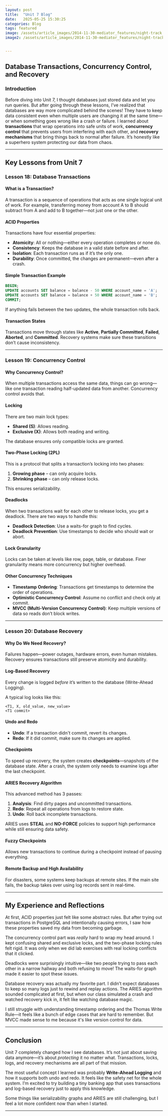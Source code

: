 ```yaml
---
layout: post
title:  "Unit 7 Blog"
date:   2025-05-25 15:30:25
categories: Blog
tags: featured
image: /assets/article_images/2014-11-30-mediator_features/night-track.JPG
image2: /assets/article_images/2014-11-30-mediator_features/night-track-mobile.JPG


---
```


## Database Transactions, Concurrency Control, and Recovery



### Introduction

Before diving into Unit 7, I thought databases just stored data and let you run queries. But after going through these lessons, I’ve realized that databases are way more complicated behind the scenes! They have to keep data consistent even when multiple users are changing it at the same time—or when something goes wrong like a crash or failure. I learned about **transactions** that wrap operations into safe units of work, **concurrency control** that prevents users from interfering with each other, and **recovery mechanisms** that bring things back to normal after failure. It’s honestly like a superhero system protecting our data from chaos.

---

## Key Lessons from Unit 7

### Lesson 18: Database Transactions

#### What is a Transaction?

A transaction is a sequence of operations that acts as one single logical unit of work. For example, transferring money from account A to B should subtract from A and add to B together—not just one or the other.

#### ACID Properties

Transactions have four essential properties:

* **Atomicity**: All or nothing—either every operation completes or none do.
* **Consistency**: Keeps the database in a valid state before and after.
* **Isolation**: Each transaction runs as if it’s the only one.
* **Durability**: Once committed, the changes are permanent—even after a crash.

#### Simple Transaction Example

```sql
BEGIN;
UPDATE accounts SET balance = balance - 50 WHERE account_name = 'A';
UPDATE accounts SET balance = balance + 50 WHERE account_name = 'B';
COMMIT;
```

If anything fails between the two updates, the whole transaction rolls back.

#### Transaction States

Transactions move through states like **Active**, **Partially Committed**, **Failed**, **Aborted**, and **Committed**. Recovery systems make sure these transitions don’t cause inconsistency.

---

### Lesson 19: Concurrency Control

#### Why Concurrency Control?

When multiple transactions access the same data, things can go wrong—like one transaction reading half-updated data from another. Concurrency control avoids that.

#### Locking

There are two main lock types:

* **Shared (S)**: Allows reading.
* **Exclusive (X)**: Allows both reading and writing.

The database ensures only compatible locks are granted.

#### Two-Phase Locking (2PL)

This is a protocol that splits a transaction’s locking into two phases:

1. **Growing phase** – can only acquire locks.
2. **Shrinking phase** – can only release locks.

This ensures serializability.

#### Deadlocks

When two transactions wait for each other to release locks, you get a deadlock. There are two ways to handle this:

* **Deadlock Detection**: Use a waits-for graph to find cycles.
* **Deadlock Prevention**: Use timestamps to decide who should wait or abort.

#### Lock Granularity

Locks can be taken at levels like row, page, table, or database. Finer granularity means more concurrency but higher overhead.

#### Other Concurrency Techniques

* **Timestamp Ordering**: Transactions get timestamps to determine the order of operations.
* **Optimistic Concurrency Control**: Assume no conflict and check only at commit.
* **MVCC (Multi-Version Concurrency Control)**: Keep multiple versions of data so reads don’t block writes.

---

### Lesson 20: Database Recovery

#### Why Do We Need Recovery?

Failures happen—power outages, hardware errors, even human mistakes. Recovery ensures transactions still preserve atomicity and durability.

#### Log-Based Recovery

Every change is logged *before* it’s written to the database (Write-Ahead Logging).

A typical log looks like this:

```
<T1, X, old_value, new_value>
<T1 commit>
```

#### Undo and Redo

* **Undo**: If a transaction didn't commit, revert its changes.
* **Redo**: If it did commit, make sure its changes are applied.

#### Checkpoints

To speed up recovery, the system creates **checkpoints**—snapshots of the database state. After a crash, the system only needs to examine logs after the last checkpoint.

#### ARIES Recovery Algorithm

This advanced method has 3 passes:

1. **Analysis**: Find dirty pages and uncommitted transactions.
2. **Redo**: Repeat all operations from logs to restore state.
3. **Undo**: Roll back incomplete transactions.

ARIES uses **STEAL** and **NO-FORCE** policies to support high performance while still ensuring data safety.

#### **Fuzzy Checkpoints**

Allows new transactions to continue during a checkpoint instead of pausing everything.

#### **Remote Backup and High Availability**

For disasters, some systems keep backups at remote sites. If the main site fails, the backup takes over using log records sent in real-time.

---

## My Experience and Reflections

At first, ACID properties just felt like some abstract rules. But after trying out transactions in PostgreSQL and intentionally causing errors, I saw how these properties saved my data from becoming garbage.

The concurrency control part was *really* hard to wrap my head around. I kept confusing shared and exclusive locks, and the two-phase locking rules felt rigid. It was only when we did lab exercises with real locking conflicts that it clicked.

Deadlocks were surprisingly intuitive—like two people trying to pass each other in a narrow hallway and both refusing to move! The waits-for graph made it easier to spot these issues.

Database recovery was actually my favorite part. I didn’t expect databases to keep so many logs just to rewind and replay actions. The ARIES algorithm sounded complicated at first, but when our class simulated a crash and watched recovery kick in, it felt like watching database magic.

I still struggle with understanding timestamp ordering and the Thomas Write Rule—it feels like a bunch of edge cases that are hard to remember. But MVCC made sense to me because it's like version control for data.

---

## Conclusion

Unit 7 completely changed how I see databases. It’s not just about saving data anymore—it’s about *protecting* it no matter what. Transactions, locks, logs, and recovery mechanisms are all part of that mission.

The most useful concept I learned was probably **Write-Ahead Logging** and how it supports both undo and redo. It feels like the safety net for the whole system. I’m excited to try building a tiny banking app that uses transactions and log-based recovery just to apply this knowledge.

Some things like serializability graphs and ARIES are still challenging, but I feel a lot more confident now than when I started.

---


